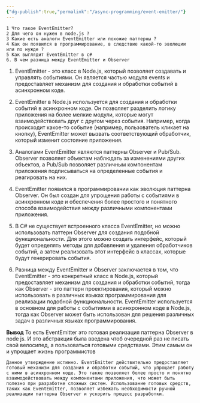 ```yaml
---
{"dg-publish":true,"permalink":"/async-programming/event-emitter/"}
---
```



	1 Что такое EventEmitter?
	2 Для чего он нужен в node.js ?
	3 Какие есть аналоги EventEmitter или похожие паттерны ?
	4 Как он появился в программирование, в следствие какой-то эволюции или по нужде ?
	5 Как выглядит EventEmitter в c#
	6. В чем разница между EventEmitter и Observer

1. EventEmitter - это класс в Node.js, который позволяет создавать и управлять событиями. Он является частью модуля events и предоставляет механизм для создания и обработки событий в асинхронном коде.

2. EventEmitter в Node.js используется для создания и обработки событий в асинхронном коде. Он позволяет разделить логику приложения на более мелкие модули, которые могут взаимодействовать друг с другом через события. Например, когда происходит какое-то событие (например, пользователь кликает на кнопку), EventEmitter может вызвать соответствующий обработчик, который изменит состояние приложения.

3. Аналогами EventEmitter являются паттерны Observer и Pub/Sub. Observer позволяет объектам наблюдать за изменениями других объектов, а Pub/Sub позволяет различным компонентам приложения подписываться на определенные события и реагировать на них.

4. EventEmitter появился в программировании как эволюция паттерна Observer. Он был создан для упрощения работы с событиями в асинхронном коде и обеспечения более простого и понятного способа взаимодействия между различными компонентами приложения.

5. В C# не существует встроенного класса EventEmitter, но можно использовать паттерн Observer для создания подобной функциональности. Для этого можно создать интерфейс, который будет определять методы для добавления и удаления обработчиков событий, а затем реализовать этот интерфейс в классах, которые будут генерировать события.

6. Разница между EventEmitter и Observer заключается в том, что EventEmitter - это конкретный класс в Node.js, который предоставляет механизм для создания и обработки событий, тогда как Observer - это паттерн проектирования, который можно использовать в различных языках программирования для реализации подобной функциональности. EventEmitter используется в основном для работы с событиями в асинхронном коде в Node.js, тогда как Observer может быть использован для решения различных задач в различных языках программирования.
   

**Вывод**
  То есть EventEmitter это готовая реализация паттерна Observer в node js.
И это абстракция была введена чтоб очередной раз не писать свой велосипед, а пользоваться готовыми средствами. Этим самым он и упрощает жизнь программистов

```
Данное утверждение истинно. EventEmitter действительно предоставляет готовый механизм для создания и обработки событий, что упрощает работу с ними в асинхронном коде. Это также позволяет более просто и понятно взаимодействовать между компонентами приложения, что может быть полезно при разработке сложных систем. Использование готовых средств, таких как EventEmitter, позволяет избежать необходимости ручной реализации паттерна Observer и ускорить процесс разработки.
```